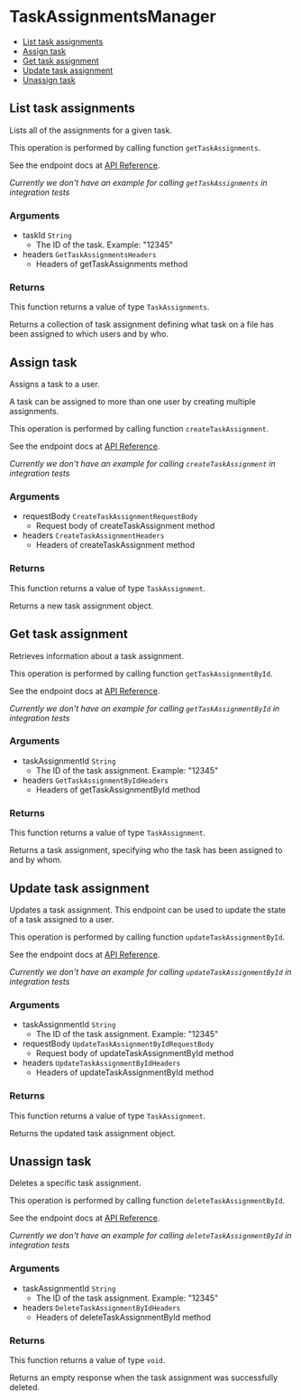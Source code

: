 # TaskAssignmentsManager


- [List task assignments](#list-task-assignments)
- [Assign task](#assign-task)
- [Get task assignment](#get-task-assignment)
- [Update task assignment](#update-task-assignment)
- [Unassign task](#unassign-task)

## List task assignments

Lists all of the assignments for a given task.

This operation is performed by calling function `getTaskAssignments`.

See the endpoint docs at
[API Reference](https://developer.box.com/reference/get-tasks-id-assignments/).

*Currently we don't have an example for calling `getTaskAssignments` in integration tests*

### Arguments

- taskId `String`
  - The ID of the task. Example: "12345"
- headers `GetTaskAssignmentsHeaders`
  - Headers of getTaskAssignments method


### Returns

This function returns a value of type `TaskAssignments`.

Returns a collection of task assignment defining what task on
a file has been assigned to which users and by who.


## Assign task

Assigns a task to a user.

A task can be assigned to more than one user by creating multiple
assignments.

This operation is performed by calling function `createTaskAssignment`.

See the endpoint docs at
[API Reference](https://developer.box.com/reference/post-task-assignments/).

*Currently we don't have an example for calling `createTaskAssignment` in integration tests*

### Arguments

- requestBody `CreateTaskAssignmentRequestBody`
  - Request body of createTaskAssignment method
- headers `CreateTaskAssignmentHeaders`
  - Headers of createTaskAssignment method


### Returns

This function returns a value of type `TaskAssignment`.

Returns a new task assignment object.


## Get task assignment

Retrieves information about a task assignment.

This operation is performed by calling function `getTaskAssignmentById`.

See the endpoint docs at
[API Reference](https://developer.box.com/reference/get-task-assignments-id/).

*Currently we don't have an example for calling `getTaskAssignmentById` in integration tests*

### Arguments

- taskAssignmentId `String`
  - The ID of the task assignment. Example: "12345"
- headers `GetTaskAssignmentByIdHeaders`
  - Headers of getTaskAssignmentById method


### Returns

This function returns a value of type `TaskAssignment`.

Returns a task assignment, specifying who the task has been assigned to
and by whom.


## Update task assignment

Updates a task assignment. This endpoint can be
used to update the state of a task assigned to a user.

This operation is performed by calling function `updateTaskAssignmentById`.

See the endpoint docs at
[API Reference](https://developer.box.com/reference/put-task-assignments-id/).

*Currently we don't have an example for calling `updateTaskAssignmentById` in integration tests*

### Arguments

- taskAssignmentId `String`
  - The ID of the task assignment. Example: "12345"
- requestBody `UpdateTaskAssignmentByIdRequestBody`
  - Request body of updateTaskAssignmentById method
- headers `UpdateTaskAssignmentByIdHeaders`
  - Headers of updateTaskAssignmentById method


### Returns

This function returns a value of type `TaskAssignment`.

Returns the updated task assignment object.


## Unassign task

Deletes a specific task assignment.

This operation is performed by calling function `deleteTaskAssignmentById`.

See the endpoint docs at
[API Reference](https://developer.box.com/reference/delete-task-assignments-id/).

*Currently we don't have an example for calling `deleteTaskAssignmentById` in integration tests*

### Arguments

- taskAssignmentId `String`
  - The ID of the task assignment. Example: "12345"
- headers `DeleteTaskAssignmentByIdHeaders`
  - Headers of deleteTaskAssignmentById method


### Returns

This function returns a value of type `void`.

Returns an empty response when the task
assignment was successfully deleted.


